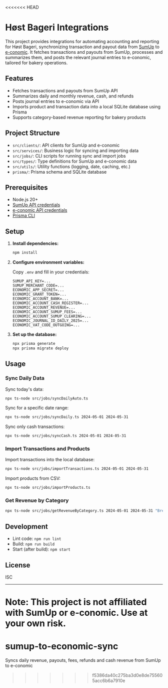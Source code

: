 <<<<<<< HEAD
# Høst Bageri Integrations

This project provides integrations for automating accounting and reporting for Høst Bageri, synchronizing transaction and payout data from [SumUp](https://sumup.com/) to [e-conomic](https://www.e-conomic.com/). It fetches transactions and payouts from SumUp, processes and summarizes them, and posts the relevant journal entries to e-conomic, tailored for bakery operations.

## Features

- Fetches transactions and payouts from SumUp API
- Summarizes daily and monthly revenue, cash, and refunds
- Posts journal entries to e-conomic via API
- Imports product and transaction data into a local SQLite database using Prisma
- Supports category-based revenue reporting for bakery products

## Project Structure

- `src/clients/`: API clients for SumUp and e-conomic
- `src/services/`: Business logic for syncing and importing data
- `src/jobs/`: CLI scripts for running sync and import jobs
- `src/types/`: Type definitions for SumUp and e-conomic data
- `src/utils/`: Utility functions (logging, date, caching, etc.)
- `prisma/`: Prisma schema and SQLite database

## Prerequisites

- Node.js 20+
- [SumUp API credentials](https://developer.sumup.com/)
- [e-conomic API credentials](https://www.e-conomic.com/developer)
- [Prisma CLI](https://www.prisma.io/docs/getting-started)

## Setup

1. **Install dependencies:**
   ```sh
   npm install
   ```

2. **Configure environment variables:**

   Copy `.env` and fill in your credentials:
   ```
   SUMUP_API_KEY=...
   SUMUP_MERCHANT_CODE=...
   ECONOMIC_APP_SECRET=...
   ECONOMIC_GRANT_TOKEN=...
   ECONOMIC_ACCOUNT_BANK=...
   ECONOMIC_ACCOUNT_CASH_REGISTER=...
   ECONOMIC_ACCOUNT_REVENUE=...
   ECONOMIC_ACCOUNT_SUMUP_FEES=...
   ECONOMIC_ACCOUNT_SUMUP_CLEARING=...
   ECONOMIC_JOURNAL_ID_DAILY_2025=...
   ECONOMIC_VAT_CODE_OUTGOING=...
   ```

3. **Set up the database:**
   ```sh
   npx prisma generate
   npx prisma migrate deploy
   ```

## Usage

### Sync Daily Data

Sync today's data:
```sh
npx ts-node src/jobs/syncDailyAuto.ts
```

Sync for a specific date range:
```sh
npx ts-node src/jobs/syncDaily.ts 2024-05-01 2024-05-31
```

Sync only cash transactions:
```sh
npx ts-node src/jobs/syncCash.ts 2024-05-01 2024-05-31
```

### Import Transactions and Products

Import transactions into the local database:
```sh
npx ts-node src/jobs/importTransactions.ts 2024-05-01 2024-05-31
```

Import products from CSV:
```sh
npx ts-node src/jobs/importProducts.ts
```

### Get Revenue by Category

```sh
npx ts-node src/jobs/getRevenueByCategory.ts 2024-05-01 2024-05-31 "Bread"
```

## Development

- Lint code: `npm run lint`
- Build: `npm run build`
- Start (after build): `npm start`

## License

ISC

---

**Note:** This project is not affiliated with SumUp or e-conomic. Use at your own risk.
=======
# sumup-to-economic-sync
Syncs daily revenue, payouts, fees, refunds and cash revenue from SumUp to e-conomic
>>>>>>> f5386da40c275ba3d0e8de755605acc6b6a7910e
